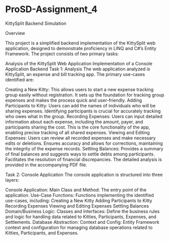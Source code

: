 # ProSD-Assignment_4
KittySplit Backend Simulation

Overview

This project is a simplified backend implementation of the KittySplit web application, designed to demonstrate proficiency in LINQ and C#’s Entity Framework. The project consists of two primary tasks:

Analysis of the KittySplit Web Application
Implementation of a Console Application Backend
Task 1: Analysis
The web application analyzed is KittySplit, an expense and bill tracking app. The primary use-cases identified are:

Creating a New Kitty: This allows users to start a new expense tracking group easily without registration. It sets up the foundation for tracking group expenses and makes the process quick and user-friendly.
Adding Participants to Kitty: Users can add the names of individuals who will be sharing expenses. Identifying participants is crucial for accurately tracking who owes what in the group.
Recording Expenses: Users can input detailed information about each expense, including the amount, payer, and participants sharing the cost. This is the core functionality of the app, enabling precise tracking of all shared expenses.
Viewing and Editing Expenses: Users can review all recorded expenses and make necessary edits or deletions. Ensures accuracy and allows for corrections, maintaining the integrity of the expense records.
Settling Balances: Provides a summary of final balances and suggests ways to settle debts among participants. Facilitates the resolution of financial discrepancies.
The detailed analysis is provided in the accompanying PDF file.

Task 2: Console Application
The console application is structured into three layers:

Console Application:
Main Class and Method: The entry point of the application.
Use-Case Functions: Functions implementing the identified use-cases, including:
Creating a New Kitty
Adding Participants to Kitty
Recording Expenses
Viewing and Editing Expenses
Settling Balances
Domain/Business Logic:
Classes and Interfaces: Define the business rules and logic for handling data related to Kitties, Participants, Expenses, and Settlements.
Database Abstraction:
Context and Config: Entity Framework context and configuration for managing database operations related to Kitties, Participants, and Expenses.